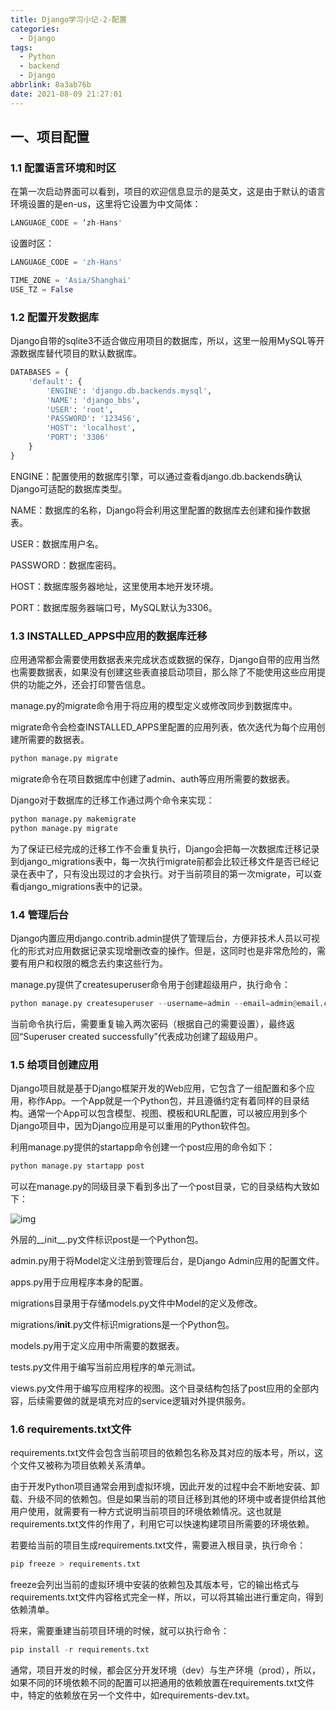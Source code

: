 ```yaml
---
title: Django学习小记-2-配置
categories:
  - Django
tags:
  - Python
  - backend
  - Django
abbrlink: 8a3ab76b
date: 2021-08-09 21:27:01
---
```


## 一、项目配置

### 1.1 配置语言环境和时区

在第一次启动界面可以看到，项目的欢迎信息显示的是英文，这是由于默认的语言环境设置的是en-us，这里将它设置为中文简体：

```python
LANGUAGE_CODE = ‘zh-Hans'
```

设置时区：

```python
LANGUAGE_CODE = 'zh-Hans'

TIME_ZONE = 'Asia/Shanghai'
USE_TZ = False
```

### 1.2 配置开发数据库

Django自带的sqlite3不适合做应用项目的数据库，所以，这里一般用MySQL等开源数据库替代项目的默认数据库。

```python
DATABASES = {
    'default': {
        'ENGINE': 'django.db.backends.mysql',
        'NAME': 'django_bbs',
        'USER': 'root',
        'PASSWORD': '123456',
        'HOST': 'localhost',
        'PORT': '3306'
    }
}
```

ENGINE：配置使用的数据库引擎，可以通过查看django.db.backends确认Django可适配的数据库类型。

NAME：数据库的名称，Django将会利用这里配置的数据库去创建和操作数据表。

USER：数据库用户名。

PASSWORD：数据库密码。

HOST：数据库服务器地址，这里使用本地开发环境。

PORT：数据库服务器端口号，MySQL默认为3306。

### 1.3 INSTALLED_APPS中应用的数据库迁移

应用通常都会需要使用数据表来完成状态或数据的保存，Django自带的应用当然也需要数据表，如果没有创建这些表直接启动项目，那么除了不能使用这些应用提供的功能之外，还会打印警告信息。

manage.py的migrate命令用于将应用的模型定义或修改同步到数据库中。

migrate命令会检查INSTALLED_APPS里配置的应用列表，依次迭代为每个应用创建所需要的数据表。

```python
python manage.py migrate
```

migrate命令在项目数据库中创建了admin、auth等应用所需要的数据表。

Django对于数据库的迁移工作通过两个命令来实现：

```python
python manage.py makemigrate
python manage.py migrate
```

为了保证已经完成的迁移工作不会重复执行，Django会把每一次数据库迁移记录到django_migrations表中，每一次执行migrate前都会比较迁移文件是否已经记录在表中了，只有没出现过的才会执行。对于当前项目的第一次migrate，可以查看django_migrations表中的记录。

### 1.4 管理后台

Django内置应用django.contrib.admin提供了管理后台，方便非技术人员以可视化的形式对应用数据记录实现增删改查的操作。但是，这同时也是非常危险的，需要有用户和权限的概念去约束这些行为。

manage.py提供了createsuperuser命令用于创建超级用户，执行命令：

```python
python manage.py createsuperuser --username=admin --email=admin@email.com
```

当前命令执行后，需要重复输入两次密码（根据自己的需要设置），最终返回“Superuser created successfully”代表成功创建了超级用户。

### 1.5 给项目创建应用

Django项目就是基于Django框架开发的Web应用，它包含了一组配置和多个应用，称作App。一个App就是一个Python包，并且遵循约定有着同样的目录结构。通常一个App可以包含模型、视图、模板和URL配置，可以被应用到多个Django项目中，因为Django应用是可以重用的Python软件包。

利用manage.py提供的startapp命令创建一个post应用的命令如下：

```python
python manage.py startapp post
```

可以在manage.py的同级目录下看到多出了一个post目录，它的目录结构大致如下：

![img](https://gitee.com/cao_ziqiang/img/raw/master/20210817221246.jpeg)

外层的__init__.py文件标识post是一个Python包。

admin.py用于将Model定义注册到管理后台，是Django Admin应用的配置文件。

apps.py用于应用程序本身的配置。

migrations目录用于存储models.py文件中Model的定义及修改。

migrations/__init__.py文件标识migrations是一个Python包。

models.py用于定义应用中所需要的数据表。

tests.py文件用于编写当前应用程序的单元测试。

views.py文件用于编写应用程序的视图。这个目录结构包括了post应用的全部内容，后续需要做的就是填充对应的service逻辑对外提供服务。

### 1.6 requirements.txt文件

requirements.txt文件会包含当前项目的依赖包名称及其对应的版本号，所以，这个文件又被称为项目依赖关系清单。

由于开发Python项目通常会用到虚拟环境，因此开发的过程中会不断地安装、卸载、升级不同的依赖包。但是如果当前的项目迁移到其他的环境中或者提供给其他用户使用，就需要有一种方式说明当前项目的环境依赖情况。这也就是requirements.txt文件的作用了，利用它可以快速构建项目所需要的环境依赖。

若要给当前的项目生成requirements.txt文件，需要进入根目录，执行命令：

```python
pip freeze > requirements.txt
```

freeze会列出当前的虚拟环境中安装的依赖包及其版本号，它的输出格式与requirements.txt文件内容格式完全一样，所以，可以将其输出进行重定向，得到依赖清单。

将来，需要重建当前项目环境的时候，就可以执行命令：

```python
pip install -r requirements.txt
```

通常，项目开发的时候，都会区分开发环境（dev）与生产环境（prod），所以，如果不同的环境依赖不同的配置可以把通用的依赖放置在requirements.txt文件中，特定的依赖放在另一个文件中，如requirements-dev.txt。

